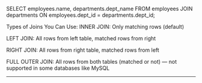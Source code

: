 SELECT employees.name, departments.dept_name
FROM employees
JOIN departments
ON employees.dept_id = departments.dept_id;



Types of Joins You Can Use:
INNER JOIN: Only matching rows (default)

LEFT JOIN: All rows from left table, matched rows from right

RIGHT JOIN: All rows from right table, matched rows from left

FULL OUTER JOIN: All rows from both tables (matched or not) — not supported in some databases like MySQL


--------

